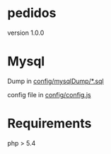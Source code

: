 pedidos
=======
version 1.0.0


Mysql
=====
Dump in [config/mysqlDump/*.sql](config/mysqlDump/)

config file in [config/config.js](config/config.js)

Requirements
============

php > 5.4
